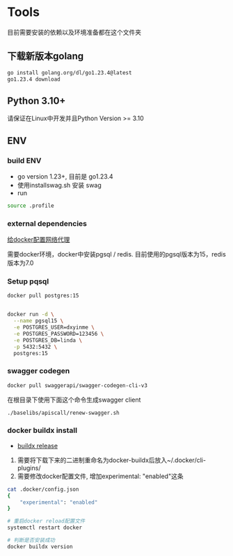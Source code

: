 # Tools

目前需要安装的依赖以及环境准备都在这个文件夹

## 下载新版本golang
```bash
go install golang.org/dl/go1.23.4@latest
go1.23.4 download
```

## Python 3.10+

请保证在Linux中开发并且Python Version >= 3.10

## ENV
### build ENV

- go version 1.23+, 目前是 go1.23.4
- 使用installswag.sh 安装 swag
- run
```bash
source .profile
```

### external dependencies

[给docker配置网络代理](https://www.cnblogs.com/Chary/p/18096678)

需要docker环境，docker中安装pgsql / redis. 目前使用的pgsql版本为15，redis版本为7.0


### Setup pqsql
```bash
docker pull postgres:15
```

```bash

docker run -d \
  --name pgsql15 \
  -e POSTGRES_USER=dxyinme \
  -e POSTGRES_PASSWORD=123456 \
  -e POSTGRES_DB=linda \
  -p 5432:5432 \
  postgres:15

```

### swagger codegen
```bash
docker pull swaggerapi/swagger-codegen-cli-v3
```
在根目录下使用下面这个命令生成swagger client
```bash
./baselibs/apiscall/renew-swagger.sh
```

### docker buildx install

- [buildx release](https://github.com/docker/buildx/releases)

1. 需要将下载下来的二进制重命名为docker-buildx后放入~/.docker/cli-plugins/
2. 需要修改docker配置文件, 增加experimental: "enabled"这条
```bash
cat .docker/config.json
{
    "experimental": "enabled"
}

# 重启docker reload配置文件
systemctl restart docker

# 判断是否安装成功
docker buildx version
```